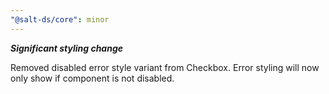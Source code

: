 ```yaml
---
"@salt-ds/core": minor
---
```


**_Significant styling change_**

Removed disabled error style variant from Checkbox. Error styling will now only show if component is not disabled.
